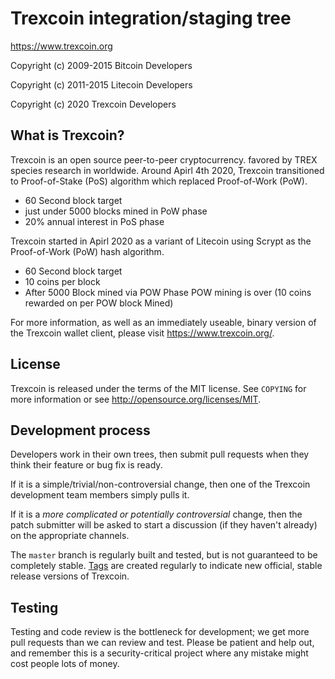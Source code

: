 Trexcoin integration/staging tree
================================

https://www.trexcoin.org

Copyright (c) 2009-2015 Bitcoin Developers

Copyright (c) 2011-2015 Litecoin Developers

Copyright (c) 2020 Trexcoin Developers

What is Trexcoin?
----------------

Trexcoin is an open source peer-to-peer cryptocurrency. favored by TREX species research in worldwide.
Around Apirl 4th 2020, Trexcoin transitioned to Proof-of-Stake (PoS)
algorithm which replaced Proof-of-Work (PoW).
 - 60 Second block target
 - just under 5000 blocks mined in PoW phase
 - 20% annual interest in PoS phase

Trexcoin started in Apirl 2020 as a variant of Litecoin using Scrypt as
the Proof-of-Work (PoW) hash algorithm.
 - 60 Second block target
 - 10 coins per block
 - After 5000 Block mined via POW Phase POW mining is over (10 coins rewarded on per POW block Mined)

For more information, as well as an immediately useable, binary version of
  the Trexcoin wallet client, please visit https://www.trexcoin.org/.

License
-------

Trexcoin is released under the terms of the MIT license. See `COPYING` for more
information or see http://opensource.org/licenses/MIT.

Development process
-------------------

Developers work in their own trees, then submit pull requests when they think
their feature or bug fix is ready.

If it is a simple/trivial/non-controversial change, then one of the Trexcoin
development team members simply pulls it.

If it is a *more complicated or potentially controversial* change, then the patch
submitter will be asked to start a discussion (if they haven't already) on the
appropriate channels.

The `master` branch is regularly built and tested, but is not guaranteed to be
completely stable. [Tags](https://github.com/TrexcoinTREX/Trexcoin/tags) are created
regularly to indicate new official, stable release versions of Trexcoin.

Testing
-------

Testing and code review is the bottleneck for development; we get more pull
requests than we can review and test. Please be patient and help out, and
remember this is a security-critical project where any mistake might cost people
lots of money.
